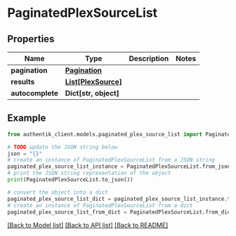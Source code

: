 # PaginatedPlexSourceList


## Properties

Name | Type | Description | Notes
------------ | ------------- | ------------- | -------------
**pagination** | [**Pagination**](Pagination.md) |  | 
**results** | [**List[PlexSource]**](PlexSource.md) |  | 
**autocomplete** | **Dict[str, object]** |  | 

## Example

```python
from authentik_client.models.paginated_plex_source_list import PaginatedPlexSourceList

# TODO update the JSON string below
json = "{}"
# create an instance of PaginatedPlexSourceList from a JSON string
paginated_plex_source_list_instance = PaginatedPlexSourceList.from_json(json)
# print the JSON string representation of the object
print(PaginatedPlexSourceList.to_json())

# convert the object into a dict
paginated_plex_source_list_dict = paginated_plex_source_list_instance.to_dict()
# create an instance of PaginatedPlexSourceList from a dict
paginated_plex_source_list_from_dict = PaginatedPlexSourceList.from_dict(paginated_plex_source_list_dict)
```
[[Back to Model list]](../README.md#documentation-for-models) [[Back to API list]](../README.md#documentation-for-api-endpoints) [[Back to README]](../README.md)


